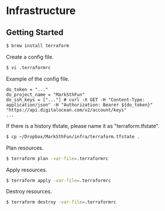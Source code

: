 # Infrastructure

## Getting Started

```bash
$ brew install terraform
```

Create a config file.

```bash
$ vi .terraformrc 
```

Example of the config file.

```
do_token = "..."
do_project_name = "MarkSthFun"
do_ssh_keys = ["..."] # curl -X GET -H "Content-Type: application/json" -H "Authorization: Bearer ${do_token}" "https://api.digitalocean.com/v2/account/keys"
...
```

If there is a history tfstate, please name it as "terraform.tfstate".

```bash
$ cp ~/Dropbox/MarkSthFun/infra/terraform.tfstate .
```

Plan resources.

```bash
$ terraform plan -var-file=.terraformrc
```

Apply resources.

```bash
$ terraform apply -var-file=.terraformrc
```

Destroy resources.

```bash
$ terraform destroy -var-file=.terraformrc
```
